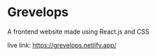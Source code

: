 # Grevelops
A frontend website made using React.js and CSS

live link: https://grevelops.netlify.app/
